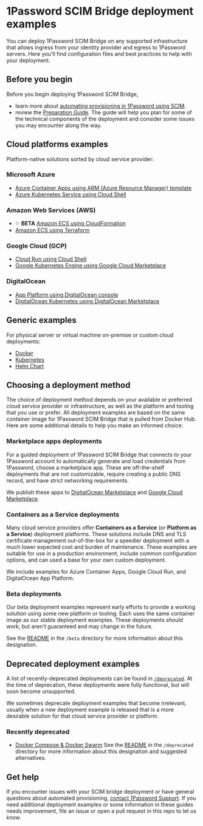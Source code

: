# 1Password SCIM Bridge deployment examples

You can deploy 1Password SCIM Bridge on any supported infrastructure that allows ingress from your identity provider and egress to 1Password servers. Here you'll find configuration files and best practices to help with your deployment.

## Before you begin

Before you begin deploying 1Password SCIM Bridge,

- learn more about [automating provisioning in 1Password using SCIM](https://support.1password.com/scim/).
- review the [Preparation Guide](/PREPARATION.md). The guide will help you plan for some of the technical components of the deployment and consider some issues you may encounter along the way.

## Cloud platforms examples

Platform-native solutions sorted by cloud service provider:

### Microsoft Azure

- [Azure Container Apps using ARM (Azure Resource Manager) template](https://support.1password.com/scim-deploy-azure/)
- [Azure Kubernetes Service using Cloud Shell](https://support.1password.com/cs/scim-deploy-azure-kubernetes/)


### Amazon Web Services (AWS)
- ✨ **BETA** [Amazon ECS using CloudFormation](/beta/aws-ecsfargate-cfn)
- [Amazon ECS using Terraform](/aws-ecsfargate-terraform)

### Google Cloud (GCP)

- [Cloud Run using Cloud Shell](/beta/google-cloud-run)
- [Google Kubernetes Engine using Google Cloud Marketplace](https://support.1password.com/scim-deploy-gcp/)

### DigitalOcean

- [App Platform using DigitalOcean console](https://support.1password.com/cs/scim-deploy-digitalocean-ap/)
- [DigitalOcean Kubernetes using DigitalOcean Marketplace](https://support.1password.com/scim-deploy-digitalocean/)

## Generic examples

For physical server or virtual machine on-premise or custom cloud deployments:

- [Docker](/docker)
- [Kubernetes](/kubernetes)
- [Helm Chart](https://github.com/1Password/op-scim-helm/tree/main/charts/op-scim-bridge)

## Choosing a deployment method

The choice of deployment method depends on your available or preferred cloud service provider or infrastructure, as well as the platform and tooling that you use or prefer. All deployment examples are based on the same container image for 1Password SCIM Bridge that is pulled from Docker Hub.
Here are some additional details to help you make an informed choice:

### Marketplace apps deployments

For a guided deployment of 1Password SCIM Bridge that connects to your 1Password account to automatically generate and load credentials from 1Password, choose a marketplace app. These are off-the-shelf deployments that are not customizable, require creating a public DNS record, and have strict networking requirements.

We publish these apps to [DigitalOcean Marketplace](https://marketplace.digitalocean.com/apps/1password-scim-bridge) and [Google Cloud Marketplace](https://console.cloud.google.com/marketplace/product/agilebits-public/op-scim-bridge).

### Containers as a Service deployments

Many cloud service providers offer **Containers as a Service** (or **Platform as a Service**) deployment platforms. These solutions include DNS and TLS certificate management out-of-the-box for a speedier deployment with a much lower expected cost and burden of maintenance. These examples are suitable for use in a production environment, include common configuration options, and can used a base for your own custom deployment.

We include examples for Azure Container Apps, Google Cloud Run, and DigitalOcean App Platform.

### Beta deployments

Our beta deployment examples represent early efforts to provide a working solution using some new platform or tooling. Each uses the same container image as our stable deployment examples. These deployments _should_ work, but aren't guaranteed and may change in the future.

See the [README](/beta/README.md) in the `/beta` directory for more information about this designation.

## Deprecated deployment examples

A list of recently-deprecated deployments can be found in [`/deprecated`](./deprecated/). At the time of deprecation, these deployments were fully functional, but will soon become unsupported.

We sometimes deprecate deployment examples that become irrelevant, usually when a new deployment example is released that is a more desirable solution for that cloud service provider or platform.

### Recently deprecated

- [Docker Compose & Docker Swarm](https://github.com/1Password/scim-examples/blob/main/deprecated/docker)
See the [README](/deprecated/README.md) in the `/deprecated` directory for more information about this designation and suggested alternatives.

## Get help

If you encounter issues with your SCIM bridge deployment or have general questions about automated provisioning, [contact 1Password Support](https://support.1password.com/contact/). If you need additional deployment examples or some information in these guides needs improvement, file an issue or open a pull request in this repo to let us know.
